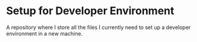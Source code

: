 # Setup for Developer Environment

<p>
A repository where I store all the files I currently need to set up a developer
environment in a new machine.
</p>